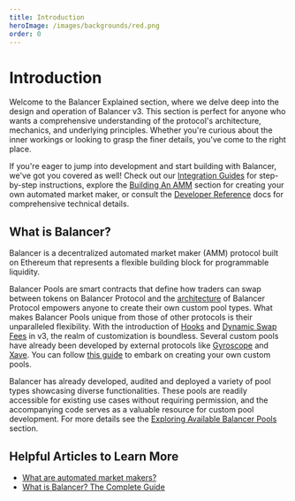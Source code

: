 ```yaml
---
title: Introduction
heroImage: /images/backgrounds/red.png
order: 0
---
```


# Introduction

Welcome to the Balancer Explained section, where we delve deep into the design and operation of Balancer v3. This section is perfect for anyone who wants a comprehensive understanding of the protocol's architecture, mechanics, and underlying principles. Whether you're curious about the inner workings or looking to grasp the finer details, you've come to the right place.

If you're eager to jump into development and start building with Balancer, we've got you covered as well! Check out our [Integration Guides](../../integration-guides/README.md) for step-by-step instructions, explore the [Building An AMM](../../build-a-custom-amm/README.md) section for creating your own automated market maker, or consult the [Developer Reference](../../developer-reference/README.md) docs for comprehensive technical details.

## What is Balancer?

Balancer is a decentralized automated market maker (AMM) protocol built on Ethereum that represents a flexible building block for programmable liquidity.

Balancer Pools are smart contracts that define how traders can swap between tokens on Balancer Protocol and the [architecture](./architecture.md) of Balancer Protocol empowers anyone to create their own custom pool types. What makes Balancer Pools unique from those of other protocols is their unparalleled flexibility. With the introduction of [Hooks](./hooks.md) and [Dynamic Swap Fees](/concepts/vault/swap-fee.html#dynamic-swap-fee) in v3, the realm of customization is boundless. Several custom pools have already been developed by external protocols like [Gyroscope](https://www.gyro.finance/) and [Xave](https://www.xave.co/). You can follow [this guide](../../build-a-custom-amm/build-an-amm/create-custom-amm-with-novel-invariant.md) to embark on creating your own custom pools.

Balancer has already developed, audited and deployed a variety of pool types showcasing diverse functionalities. These pools are readily accessible for existing use cases without requiring permission, and the accompanying code serves as a valuable resource for custom pool development. For more details see the [Exploring Available Balancer Pools](../explore-available-balancer-pools/) section.


## Helpful Articles to Learn More

- [What are automated market makers?](https://chain.link/education-hub/what-is-an-automated-market-maker-amm)
- [What is Balancer? The Complete Guide](https://medium.com/balancer-protocol/what-is-balancer-the-complete-guide-762ee230a9d4)
